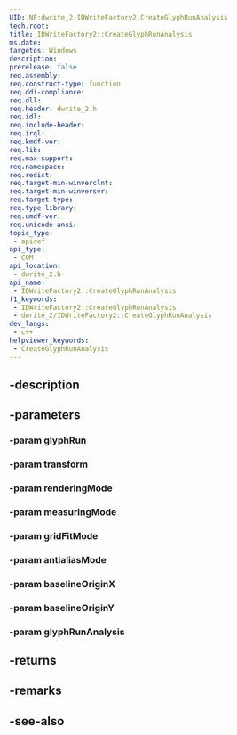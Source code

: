 ```yaml
---
UID: NF:dwrite_2.IDWriteFactory2.CreateGlyphRunAnalysis
tech.root: 
title: IDWriteFactory2::CreateGlyphRunAnalysis
ms.date: 
targetos: Windows
description: 
prerelease: false
req.assembly: 
req.construct-type: function
req.ddi-compliance: 
req.dll: 
req.header: dwrite_2.h
req.idl: 
req.include-header: 
req.irql: 
req.kmdf-ver: 
req.lib: 
req.max-support: 
req.namespace: 
req.redist: 
req.target-min-winverclnt: 
req.target-min-winversvr: 
req.target-type: 
req.type-library: 
req.umdf-ver: 
req.unicode-ansi: 
topic_type:
 - apiref
api_type:
 - COM
api_location:
 - dwrite_2.h
api_name:
 - IDWriteFactory2::CreateGlyphRunAnalysis
f1_keywords:
 - IDWriteFactory2::CreateGlyphRunAnalysis
 - dwrite_2/IDWriteFactory2::CreateGlyphRunAnalysis
dev_langs:
 - c++
helpviewer_keywords:
 - CreateGlyphRunAnalysis
---
```


## -description

## -parameters

### -param glyphRun

### -param transform

### -param renderingMode

### -param measuringMode

### -param gridFitMode

### -param antialiasMode

### -param baselineOriginX

### -param baselineOriginY

### -param glyphRunAnalysis

## -returns

## -remarks

## -see-also

